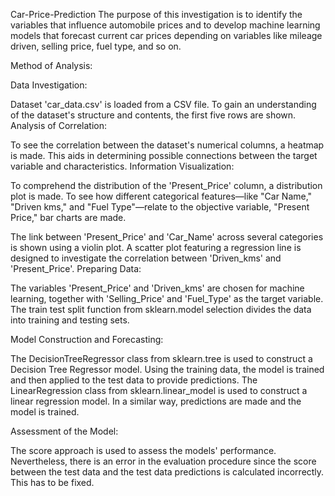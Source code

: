 Car-Price-Prediction
The purpose of this investigation is to identify the variables that influence automobile prices and to develop machine learning models that forecast current car prices depending on variables like mileage driven, selling price, fuel type, and so on.


Method of Analysis:

Data Investigation:

Dataset 'car_data.csv' is loaded from a CSV file.
To gain an understanding of the dataset's structure and contents, the first five rows are shown.
Analysis of Correlation:

To see the correlation between the dataset's numerical columns, a heatmap is made. This aids in determining possible connections between the target variable and characteristics.
Information Visualization:

To comprehend the distribution of the 'Present_Price' column, a distribution plot is made.
To see how different categorical features—like "Car Name," "Driven kms," and "Fuel Type"—relate to the objective variable, "Present Price," bar charts are made.

The link between 'Present_Price' and 'Car_Name' across several categories is shown using a violin plot.
A scatter plot featuring a regression line is designed to investigate the correlation between 'Driven_kms' and 'Present_Price'.
Preparing Data:

The variables 'Present_Price' and 'Driven_kms' are chosen for machine learning, together with 'Selling_Price' and 'Fuel_Type' as the target variable.
The train test split function from sklearn.model selection divides the data into training and testing sets.

Model Construction and Forecasting:

The DecisionTreeRegressor class from sklearn.tree is used to construct a Decision Tree Regressor model. Using the training data, the model is trained and then applied to the test data to provide predictions.
The LinearRegression class from sklearn.linear_model is used to construct a linear regression model. In a similar way, predictions are made and the model is trained.

Assessment of the Model:

The score approach is used to assess the models' performance. Nevertheless, there is an error in the evaluation procedure since the score between the test data and the test data predictions is calculated incorrectly. This has to be fixed.

